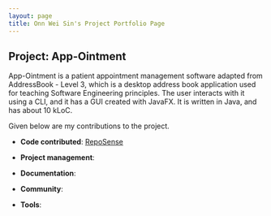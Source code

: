 ```yaml
---
layout: page
title: Onn Wei Sin's Project Portfolio Page
---
```


## Project: App-Ointment

App-Ointment is a patient appointment management software adapted from AddressBook - Level 3, which is a desktop address book application used for teaching Software Engineering principles. The user interacts with it using a CLI, and it has a GUI created with JavaFX. It is written in Java, and has about 10 kLoC.

Given below are my contributions to the project.

* **Code contributed**: [RepoSense](https://nus-cs2103-ay2021s2.github.io/tp-dashboard/?search=onnwards&sort=groupTitle&sortWithin=title&timeframe=commit&mergegroup=&groupSelect=groupByAuthors&breakdown=false)

* **Project management**:

* **Documentation**:

* **Community**:

* **Tools**:
